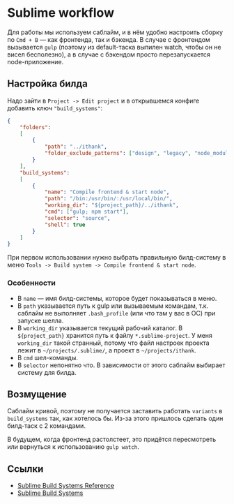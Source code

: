 # Sublime workflow

Для работы мы используем саблайм, и в нём удобно настроить сборку по `Cmd + B` — как фронтенда, так и бэкенда.
В случае с фронтендом вызывается `gulp` (поэтому из default-таска выпилен watch, чтобы он не висел бесполезно), а в случае с бэкендом просто перезапускается node-приложение.

## Настройка билда

Надо зайти в `Project -> Edit project` и в открывшемся конфиге добавить ключ `"build_systems"`:

```json
{
	"folders":
	[
		{
			"path": "../ithank",
			"folder_exclude_patterns": ["design", "legacy", "node_modules"]
		}
	],
	"build_systems": 
	[
		{
			"name": "Compile frontend & start node",
			"path": "/bin:/usr/bin/:/usr/local/bin/",
			"working_dir": "${project_path}/../ithank",
			"cmd": ["gulp; npm start"],
			"selector": "source",
			"shell": true
		}
	]
}
```

При первом использовании нужно выбрать правильную билд-систему в меню `Tools -> Build system -> Compile frontend & start node`.

### Особенности

* В `name` — имя билд-системы, которое будет показываться в меню.
* В `path` указывается путь к gulp или вызываемым командам, т.к. саблайм не выполняет `.bash_profile` (или что там у вас в ОС) при запуске шелла.
* В `working_dir` указывается текущий рабочий каталог. В `${project_path}` хранится путь к файлу `*.sublime-project`. У меня `working_dir` такой странный, потому что файл настроек проекта лежит в `~/projects/.sublime/`, а проект в `~/projects/ithank`.
* В `cmd` шел-команды.
* В `selector` непонятно что. В зависимости от этого саблайм выбирает систему для билда.


## Возмущение

Саблайм кривой, поэтому не получается заставить работать `variants` в `build_systems` так, как хотелось бы.
Из-за этого пришлось сделать один билд-таск с 2 командами.

В будущем, когда фронтенд растолстеет, это придётся пересмотреть или вернуться к использованию `gulp watch`.

## Ссылки
* [Sublime Build Systems Reference](http://docs.sublimetext.info/en/latest/reference/build_systems.html)
* [Sublime Build Systems](http://docs.sublimetext.info/en/latest/file_processing/build_systems.html)